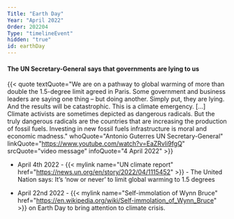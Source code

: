 ```yaml
---
Title: "Earth Day"
Year: "April 2022"
Order: 202204
Type: "timelineEvent"
hidden: "true"
id: earthDay
---
```


#### The UN Secretary-General says that governments are lying to us

{{< quote textQuote="We are on a pathway to global warming of more than double the 1.5-degree limit agreed in Paris. Some government and business leaders are saying one thing – but doing another. Simply put, they are lying. And the results will be catastrophic. This is a climate emergency. [...] Climate activists are sometimes depicted as dangerous radicals. But the truly dangerous radicals are the countries that are increasing the production of fossil fuels. Investing in new fossil fuels infrastructure is moral and economic madness." whoQuote="Antonio Guterres UN Secretary-General" linkQuote="https://www.youtube.com/watch?v=EaZRvli9fgQ"  srcQuote="video message" infoQuote="4 April 2022" >}}

*   April 4th 2022 - {{< mylink name="UN climate report" href="https://news.un.org/en/story/2022/04/1115452" >}} - The United Nation says: It’s ‘now or never’ to limit global warming to 1.5 degrees
    
*   April 22nd 2022 - {{< mylink name="Self-immolation of Wynn Bruce" href="https://en.wikipedia.org/wiki/Self-immolation_of_Wynn_Bruce" >}} on Earth Day to bring attention to climate crisis.